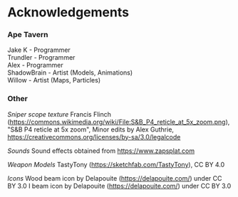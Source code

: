# Acknowledgements

### Ape Tavern
Jake K - Programmer  
Trundler - Programmer  
Alex - Programmer  
ShadowBrain - Artist (Models, Animations)   
Willow - Artist (Maps, Particles)

### Other

*Sniper scope texture*
Francis Flinch (https://commons.wikimedia.org/wiki/File:S&B_P4_reticle_at_5x_zoom.png), "S&B P4 reticle at 5x zoom",
Minor edits by Alex Guthrie, https://creativecommons.org/licenses/by-sa/3.0/legalcode

*Sounds*
Sound effects obtained from https://www.zapsplat.com

*Weapon Models*
TastyTony (https://sketchfab.com/TastyTony), CC BY 4.0

*Icons*
Wood beam icon by Delapouite (https://delapouite.com/) under CC BY 3.0
I beam icon by Delapouite (https://delapouite.com/) under CC BY 3.0
